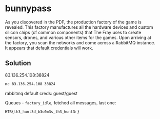 # bunnypass

As you discovered in the PDF, the production factory of the game is revealed. This factory manufactures all the hardware devices and custom silicon chips (of common components) that The Fray uses to create sensors, drones, and various other items for the games. Upon arriving at the factory, you scan the networks and come across a RabbitMQ instance. It appears that default credentials will work.

## Solution

83.136.254.108:38824

```sh
nc 83.136.254.108 38824
```

rabbitmq default creds: guest/guest

Queues - `factory_idle`, fetched all messages, last one:

`HTB{th3_hunt3d_b3c0m3s_th3_hunt3r}`
